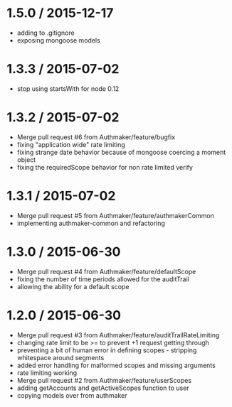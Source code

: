 
1.5.0 / 2015-12-17
==================

  * adding to .gitignore
  * exposing mongoose models

1.3.3 / 2015-07-02
==================

  * stop using startsWith for node 0.12

1.3.2 / 2015-07-02
==================

  * Merge pull request #6 from Authmaker/feature/bugfix
  * fixing "application wide" rate limiting
  * fixing strange date behavior because of mongoose coercing a moment object
  * fixing the requiredScope behavior for non rate limited verify

1.3.1 / 2015-07-02
==================

  * Merge pull request #5 from Authmaker/feature/authmakerCommon
  * implementing authmaker-common and refactoring

1.3.0 / 2015-06-30
==================

  * Merge pull request #4 from Authmaker/feature/defaultScope
  * fixing the number of time periods allowed for the auditTrail
  * allowing the ability for a default scope

1.2.0 / 2015-06-30
==================

  * Merge pull request #3 from Authmaker/feature/auditTrailRateLimiting
  * changing rate limit to be >= to prevent +1 request getting through
  * preventing a bit of human error in defining scopes - stripping whitespace around segments
  * added error handling for malformed scopes and missing arguments
  * rate limiting working
  * Merge pull request #2 from Authmaker/feature/userScopes
  * adding getAccounts and getActiveScopes function to user
  * copying models over from authmaker
